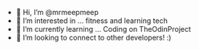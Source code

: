 - 👋 Hi, I’m @mrmeepmeep
- 👀 I’m interested in ... fitness and learning tech
- 🌱 I’m currently learning ... Coding on TheOdinProject
- 💞️ I’m looking to connect to other developers! :)
